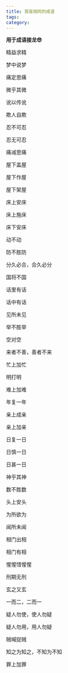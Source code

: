 ```yaml
---
title: 首尾相同的成语
tags: 
category: 
---
```


**用于成语接龙😎**

精益求精

梦中说梦

痛定思痛

微乎其微

讹以传讹

欺人自欺

忍不可忍

忍无可忍

痛减思痛

屋下盖屋

屋下作屋

屋下架屋

床上安床

床上施床

床下安床

动不动

防不胜防

分久必合，合久必分

国将不国

话里有话

话中有话

见所未见

举不胜举

空对空

来者不善，善者不来

忙上加忙

明打明

难上加难

年复一年

亲上成亲

亲上加亲

日复一日

日慎一日

日甚一日

神乎其神

数不胜数

头上安头

为所欲为

闻所未闻

相门出相

相门有相

惺惺惜惺惺

刑期无刑

玄之又玄

一而二，二而一

疑人勿使，使人勿疑

疑人勿用，用人勿疑

贼喊捉贼

知之为知之，不知为不知

罪上加罪
